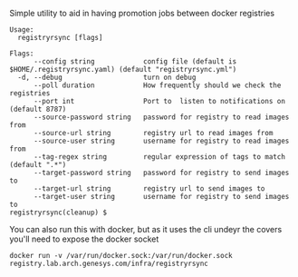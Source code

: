 Simple utility to aid in having promotion jobs between docker registries


```
Usage:
  registryrsync [flags]

Flags:
      --config string            config file (default is $HOME/.registryrsync.yaml) (default "registryrsync.yml")
  -d, --debug                    turn on debug
      --poll duration            How frequently should we check the registries
      --port int                 Port to  listen to notifications on (default 8787)
      --source-password string   password for registry to read images from
      --source-url string        registry url to read images from
      --source-user string       username for registry to read images from
      --tag-regex string         regular expression of tags to match (default ".*")
      --target-password string   password for registry to send images to
      --target-url string        registry url to send images to
      --target-user string       username for registry to send images to
registryrsync(cleanup) $
```

You can also run this with docker, but as it uses the cli undeyr the covers you'll need to expose the docker socket


`docker run -v /var/run/docker.sock:/var/run/docker.sock registry.lab.arch.genesys.com/infra/registryrsync `